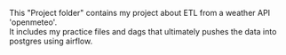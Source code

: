 This "Project folder" contains my project about ETL from a weather API 'openmeteo'.
<br>
It includes my practice files and dags that ultimately pushes the data into postgres using airflow.
